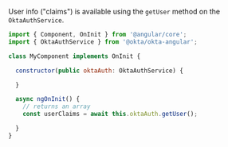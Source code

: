 User info ("claims") is available using the `getUser` method on the `OktaAuthService`.

```javascript
import { Component, OnInit } from '@angular/core';
import { OktaAuthService } from '@okta/okta-angular';

class MyComponent implements OnInit {

  constructor(public oktaAuth: OktaAuthService) {

  }

  async ngOnInit() {
    // returns an array
    const userClaims = await this.oktaAuth.getUser();

  }
}
```